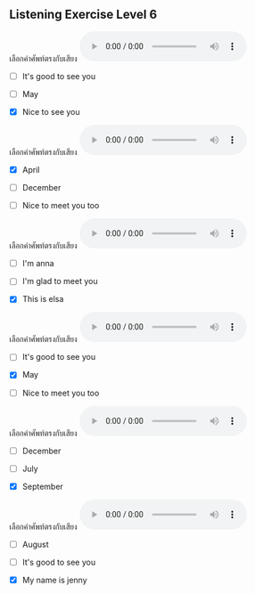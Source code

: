## Listening Exercise Level 6

เลือกคำศัพท์ตรงกับเสียง  ![](/media/audio/Nice&#x20;to&#x20;see&#x20;you.mp3) 
 - [ ] It's good to see you
 - [ ] May
 - [x] Nice to see you


เลือกคำศัพท์ตรงกับเสียง  ![](/media/audio/April.mp3) 
 - [x] April
 - [ ] December
 - [ ] Nice to meet you too


เลือกคำศัพท์ตรงกับเสียง  ![](/media/audio/This&#x20;is&#x20;Elsa.mp3) 
 - [ ] I'm anna
 - [ ] I'm glad to meet you
 - [x] This is elsa


เลือกคำศัพท์ตรงกับเสียง  ![](/media/audio/May.mp3) 
 - [ ] It's good to see you
 - [x] May
 - [ ] Nice to meet you too


เลือกคำศัพท์ตรงกับเสียง  ![](/media/audio/September.mp3) 
 - [ ] December
 - [ ] July
 - [x] September


เลือกคำศัพท์ตรงกับเสียง  ![](/media/audio/My&#x20;name&#x20;is&#x20;Jenny.mp3) 
 - [ ] August
 - [ ] It's good to see you
 - [x] My name is jenny

